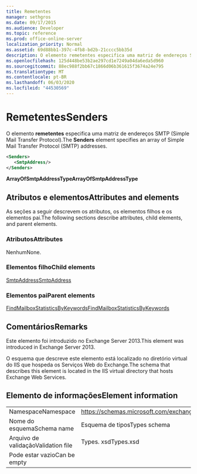 ```yaml
---
title: Remetentes
manager: sethgros
ms.date: 09/17/2015
ms.audience: Developer
ms.topic: reference
ms.prod: office-online-server
localization_priority: Normal
ms.assetid: 69d88bb1-397c-4fb8-bd2b-21cccc5bb35d
description: O elemento remetentes especifica uma matriz de endereços SMTP (Simple Mail Transfer Protocol).
ms.openlocfilehash: 125d448be53b2ae297cd1e7249a04da6eda5d960
ms.sourcegitcommit: 88ec988f2bb67c1866d06b361615f3674a24e795
ms.translationtype: MT
ms.contentlocale: pt-BR
ms.lasthandoff: 06/03/2020
ms.locfileid: "44530569"
---
```

# <a name="senders"></a><span data-ttu-id="526cd-103">Remetentes</span><span class="sxs-lookup"><span data-stu-id="526cd-103">Senders</span></span>

<span data-ttu-id="526cd-104">O elemento **remetentes** especifica uma matriz de endereços SMTP (Simple Mail Transfer Protocol).</span><span class="sxs-lookup"><span data-stu-id="526cd-104">The **Senders** element specifies an array of Simple Mail Transfer Protocol (SMTP) addresses.</span></span> 
  
```XML
<Senders>
   <SmtpAddress/>
</Senders>
```

 <span data-ttu-id="526cd-105">**ArrayOfSmtpAddressType**</span><span class="sxs-lookup"><span data-stu-id="526cd-105">**ArrayOfSmtpAddressType**</span></span>
## <a name="attributes-and-elements"></a><span data-ttu-id="526cd-106">Atributos e elementos</span><span class="sxs-lookup"><span data-stu-id="526cd-106">Attributes and elements</span></span>

<span data-ttu-id="526cd-107">As seções a seguir descrevem os atributos, os elementos filhos e os elementos pai.</span><span class="sxs-lookup"><span data-stu-id="526cd-107">The following sections describe attributes, child elements, and parent elements.</span></span>
  
### <a name="attributes"></a><span data-ttu-id="526cd-108">Atributos</span><span class="sxs-lookup"><span data-stu-id="526cd-108">Attributes</span></span>

<span data-ttu-id="526cd-109">Nenhum</span><span class="sxs-lookup"><span data-stu-id="526cd-109">None.</span></span>
  
### <a name="child-elements"></a><span data-ttu-id="526cd-110">Elementos filho</span><span class="sxs-lookup"><span data-stu-id="526cd-110">Child elements</span></span>

[<span data-ttu-id="526cd-111">SmtpAddress</span><span class="sxs-lookup"><span data-stu-id="526cd-111">SmtpAddress</span></span>](smtpaddress.md)
  
### <a name="parent-elements"></a><span data-ttu-id="526cd-112">Elementos pai</span><span class="sxs-lookup"><span data-stu-id="526cd-112">Parent elements</span></span>

[<span data-ttu-id="526cd-113">FindMailboxStatisticsByKeywords</span><span class="sxs-lookup"><span data-stu-id="526cd-113">FindMailboxStatisticsByKeywords</span></span>](findmailboxstatisticsbykeywords.md)
  
## <a name="remarks"></a><span data-ttu-id="526cd-114">Comentários</span><span class="sxs-lookup"><span data-stu-id="526cd-114">Remarks</span></span>

<span data-ttu-id="526cd-115">Este elemento foi introduzido no Exchange Server 2013.</span><span class="sxs-lookup"><span data-stu-id="526cd-115">This element was introduced in Exchange Server 2013.</span></span>
  
<span data-ttu-id="526cd-116">O esquema que descreve este elemento está localizado no diretório virtual do IIS que hospeda os Serviços Web do Exchange.</span><span class="sxs-lookup"><span data-stu-id="526cd-116">The schema that describes this element is located in the IIS virtual directory that hosts Exchange Web Services.</span></span>
  
## <a name="element-information"></a><span data-ttu-id="526cd-117">Elemento de informações</span><span class="sxs-lookup"><span data-stu-id="526cd-117">Element information</span></span>

|||
|:-----|:-----|
|<span data-ttu-id="526cd-118">Namespace</span><span class="sxs-lookup"><span data-stu-id="526cd-118">Namespace</span></span>  <br/> |https://schemas.microsoft.com/exchange/services/2006/types  <br/> |
|<span data-ttu-id="526cd-119">Nome do esquema</span><span class="sxs-lookup"><span data-stu-id="526cd-119">Schema name</span></span>  <br/> |<span data-ttu-id="526cd-120">Esquema de tipos</span><span class="sxs-lookup"><span data-stu-id="526cd-120">Types schema</span></span>  <br/> |
|<span data-ttu-id="526cd-121">Arquivo de validação</span><span class="sxs-lookup"><span data-stu-id="526cd-121">Validation file</span></span>  <br/> |<span data-ttu-id="526cd-122">Types. xsd</span><span class="sxs-lookup"><span data-stu-id="526cd-122">Types.xsd</span></span>  <br/> |
|<span data-ttu-id="526cd-123">Pode estar vazio</span><span class="sxs-lookup"><span data-stu-id="526cd-123">Can be empty</span></span>  <br/> ||
   

